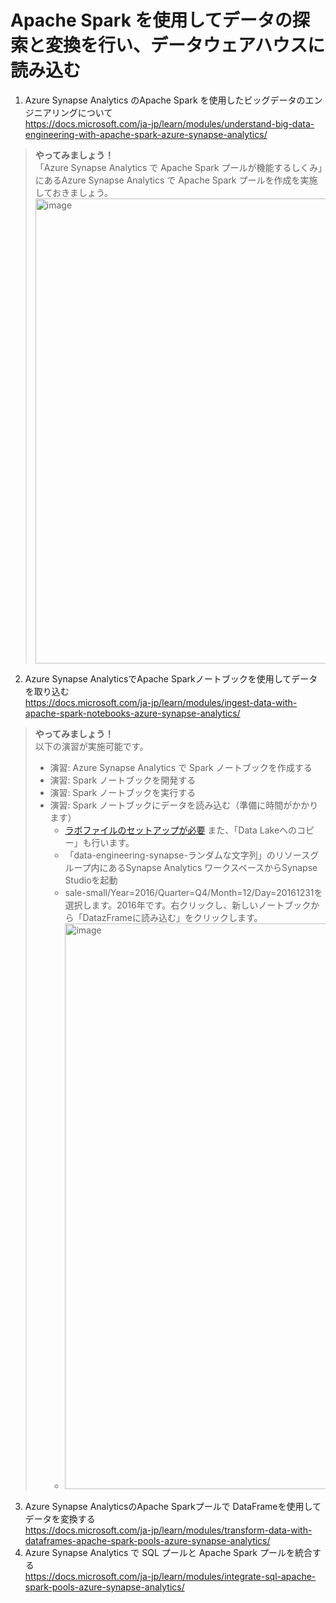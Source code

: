 # Apache Spark を使用してデータの探索と変換を行い、データウェアハウスに読み込む

1. Azure Synapse Analytics のApache Spark を使用したビッグデータのエンジニアリングについて   
https://docs.microsoft.com/ja-jp/learn/modules/understand-big-data-engineering-with-apache-spark-azure-synapse-analytics/

>**やってみましょう！** <br>
>「Azure Synapse Analytics で Apache Spark プールが機能するしくみ」にあるAzure Synapse Analytics で Apache Spark プールを作成を実施しておきましょう。   
> <img width="744" alt="image" src="https://user-images.githubusercontent.com/69043643/158170048-e405626a-1e7f-48c3-be58-2c7f6f625382.png">

2. Azure Synapse AnalyticsでApache Sparkノートブックを使用してデータを取り込む    
https://docs.microsoft.com/ja-jp/learn/modules/ingest-data-with-apache-spark-notebooks-azure-synapse-analytics/

>**やってみましょう！** <br>
>以下の演習が実施可能です。
>- 演習: Azure Synapse Analytics で Spark ノートブックを作成する
>- 演習: Spark ノートブックを開発する
>- 演習: Spark ノートブックを実行する
>- 演習: Spark ノートブックにデータを読み込む（準備に時間がかかります）
>    - [ラボファイルのセットアップが必要](lab.md) また、「Data Lakeへのコピー」も行います。
>    - 「data-engineering-synapse-ランダムな文字列」のリソースグループ内にあるSynapse Analytics ワークスペースからSynapse Studioを起動
>    - sale-small/Year=2016/Quarter=Q4/Month=12/Day=20161231を選択します。2016年です。右クリックし、新しいノートブックから「DatazFrameに読み込む」をクリックします。 
>    - <img width="905" alt="image" src="https://user-images.githubusercontent.com/69043643/158269316-1beaa71f-fbce-4407-84e8-ba2058717075.png">




3. Azure Synapse AnalyticsのApache Sparkプールで DataFrameを使用してデータを変換する    
https://docs.microsoft.com/ja-jp/learn/modules/transform-data-with-dataframes-apache-spark-pools-azure-synapse-analytics/
4. Azure Synapse Analytics で SQL プールと Apache Spark プールを統合する   
https://docs.microsoft.com/ja-jp/learn/modules/integrate-sql-apache-spark-pools-azure-synapse-analytics/
